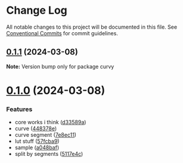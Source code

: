 # Change Log

All notable changes to this project will be documented in this file.
See [Conventional Commits](https://conventionalcommits.org) for commit guidelines.

## [0.1.1](https://github.com/tkofh/curvy/compare/curvy@0.1.0...curvy@0.1.1) (2024-03-08)

**Note:** Version bump only for package curvy





# [0.1.0](https://github.com/tkofh/curvy/compare/curvy@0.6.2...curvy@0.1.0) (2024-03-08)


### Features

* core works i think ([d33589a](https://github.com/tkofh/curvy/commit/d33589a93baf93ea3419500ce4acd5483437a72b))
* curve ([448378e](https://github.com/tkofh/curvy/commit/448378e456e93e74e8b84671684706610c6d1153))
* curve segment ([7e8ec11](https://github.com/tkofh/curvy/commit/7e8ec119e79c23b61f28a1d2cbe6d77d4d72c8c5))
* lut stuff ([57fcba9](https://github.com/tkofh/curvy/commit/57fcba98dc8bcee5449aa15c90754ddafcfdb249))
* sample ([a048baf](https://github.com/tkofh/curvy/commit/a048bafb2437b7d99d646436a1d20ddcabb1df63))
* split by segments ([5117e4c](https://github.com/tkofh/curvy/commit/5117e4cc68fdf14fe28f26dd0c97477a80c1e822))

